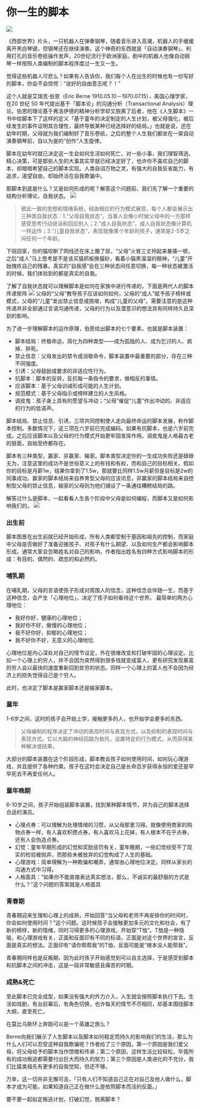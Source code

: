 # 你一生的脚本

![](0.jpg)

《西部世界》片头，一只机器人在弹奏钢琴，随着音乐进入高潮，机器人的手缓缓离开黑白琴键，但钢琴还在继续演奏。这个神奇的东西就是「自动演奏钢琴」，利用打孔的音乐卷纸操作发声，20世纪流行于欧洲家庭。剧中的机器人也像自动钢琴一样按照人类编制的脚本程序度过一生又一生。

觉得这些机器人可悲么？如果有人告诉你，我们每个人在出生的时候也有一份写好的脚本，你会不会惊愕：“说好的自由意志呢？！” 

这个人就是艾瑞克·伯恩（Eric Berne 1910.05.10－1970.07.15），美国心理学家，在20 世纪 50 年代提出基于「脚本论」的沟通分析（Transactional Analysis）理论。伯恩的理论基于弗洛伊德的精神分析学却又脱离了后者，他在《人生脚本》一书中给脚本下了这样的定义「基于童年的决定制定的人生计划，被父母强化，被后续发生的事件证明其合理性，最终导致某种已经选择好的结局。」也就是说，还在幼年时期，父母就为我们编制好了音乐卷纸，之后的整个人生我们都坐在一架自动演奏钢琴前，自以为是的“创作”人生旋律。

脚本在幼年时就已决定这一生会如何生活如何死亡，对一些小事，我们理智筛选，精心决策，可是那些人生的大事其实早就已经决定好了，也许你不喜欢自己的脚本，却暗暗希望自己的脚本实现。人类自诩万物之灵，有强大的自我反省能力，有追求，渴望自由，却始终活在自我欺骗中。

那脚本到底是什么？又是如何形成的呢？解答这个问题前，我们先了解一个重要的结构分析理论，自我状态。
![](1.JPG)
> 彼此一致的思想和情绪系统，经由相应的行为模式展现，每个人都会展示出三种类自我状态：1.“父母自我状态”，当事人会像小时候父母中的一方那样感受思考行动说话和回应别人；2.“成人自我状态”，成人自我状态像计算机一样运作；3.“儿童自我状态”，表现就像某个年龄的孩子，通常是2-5岁之间任何一个年龄。

下班回家，你的猫咬断了网线还在床上撒了尿，“父母”火冒三丈拎起来暴揍一顿，之后“成人”马上思考是不是该买猫抓板换猫砂，看着小猫黑溜溜的眼神，“儿童”开始愧疚自己的残暴。真实的“自我感”会在三种状态间任意切换，每一种状态被激活的时候，我们体验到的都是真实的自我。

了解了自我状态就可以理解脚本是如何在家族中进行传递的，下面是两代人的脚本传递矩阵
![](2.JPG)
父母的“父母”教导孩子应该如何如何，父母的“成人”赋予孩子榜样或模式，父母的“儿童”发出禁止信息或挑唆，构成“儿童的父母”。需要注意的是这种传递并非全部通过言语沟通传递，父母的行为以及潜意识的想法具有同样持久且深刻的影响。

为了进一步理解脚本的运作原理，伯恩给出脚本的七个要素，也就是脚本装置：

* 脚本结局：终极命运，简化为四种类型——成为孤独的人、成为乞讨的人、疯掉、猝死。
* 禁止信息：父母发出的禁令或消极命令，脚本装置中最重要的部分，存在三种不同强度。
* 引诱：父母鼓励或要求的非适应性行为。
* 抗脚本：脚本的反转，反抗每一条指令的要求，做相反的事情。
* 应该脚本：基于父母训诫形成可能的人生计划。
* 规范模式：基于父母指示或榜样建立的人生风格。
* 调皮鬼：孩子身上具有的愿望与冲动；“父母”催促“儿童”作出冲动的、非适应的行为的低语声。

脚本结局、禁止信息、引诱，三项共同控制使人走向最终命运的脚本发展，称作脚本控制。多数情况下，这三项在六岁前已完成编码。如果有抗脚本，也是六岁前完成。之后应该脚本以及父母的行为模式开始更牢固发挥作用。调皮鬼是人格最古老的层面，自始至终都存在。

脚本有三种类型，赢家、非赢家、输家。脚本类型决定你的一生成功失败还是碌碌无为，注意这里的成功不是世俗意义上的有钱和有权，而和自己的目标相关。假如你的目标是月薪1w，结果你拿到了1.5w，那就要比同样1.5w月薪但是目标是2w的同事成功。赢家的脚本结局来自养育型父母的应该讯息，非赢家的脚本结局来自控制型父母的禁止信息，输家的父母则为他们铺设了一条通往糟糕结局的路。

解答过什么是脚本，一起看看人生各个阶段中父母是如何编程，而脚本又是如何影响我们的。
![](visual.JPG)

### 出生前
脚本图景在出生前就已经开始形成，所有人类都受制于基因和祖先的控制，而家庭中父母是否做好了准备迎接孩子、对孩子有什么期望、以及如何生产都会影响脚本形成。通常大家会忽略姓名对自己的影响，作者指出姓名有四种方式影响脚本的形成：有目的、偶然的、疏忽的和必然的。

### 哺乳期
在哺乳期，父母的言语使孩子形成对周围人的信念，这种信念会伴随一生，而基于这种信念，会产生「心理地位」，决定了孩子如何看待这个世界。
最简单的两方心理地位：

* 我好你好，健康的心理地位；
* 我好你不好，傲慢的心理地位；
* 我不好你好，抑郁的心理地位；
* 我不好你不好，无意义的心理地位.

心理地位是内心深处对自己的情节设定，外在很难改变和打破牢固的心理设定。比如一个心理上的穷人，并不会因为突然得到很多钱就变成富人，更有研究发现暴富的穷人会以最快的速度重新回到贫穷的状态。同样一个心理上的富人也不会因为经济上的损失觉得自己是个穷人。

此时，也决定了脚本是赢家脚本还是输家脚本。

### 童年
1-6岁之间，这时的孩子会开始上学，接触更多的人，也开始学会更多的东西。

> 父母编制的程序决定了冲动的表现时间与表现方式，以及抑制的表现时间与表现方式。它以大脑的神经回路为依托，设置特定的行为模式，从而获得某种解决或结果。

大部分的脚本装置在这个阶段形成，脚本教会孩子如何使用时间，如何玩心理游戏，并且提供了各种约束。孩子在这时会决定自己是长命百岁获得永恒的爱还是早早死去不再爱任何人。

### 童年晚期
6-10岁之间，孩子开始组装脚本装置，找到某种脚本情节，并为自己的脚本选择合适的演员。

* 心理点券：可以理解为处理情绪的习惯，从父母那里习得。就像使用商家的购物点券一样，有人喜欢积攒点券，有人喜欢马上花掉，有人根本不在乎点券，还有人会伪造点券。
* 幻觉：童年早期形成的幻觉和奖励惩罚有关，童年晚期，一些幻觉经受不了现实的检验被抛弃，而那些未被放弃的幻觉构成了人生的基础。
* 心理游戏：简单理解为一种欺骗和嘲弄，通常由心理地位决定。同样从家长的沟通方式中习得。
* 人格面具：“如果你不能直接表达真实想法，那么，不诚实的最舒服的方式是什么？”这个问题的答案就是人格面具

### 青春期
青春期迎来生理和心理上的成熟，开始回答“当父母和老师不再安排你的时间时，你会如何使用时间？”这个问题。这时候孩子会接触更加多元的文化和社会，有了新的榜样，新的情绪，同时习得更多的心理游戏，开始穿“T恤”。T恤是一种隐喻，和心理游戏有关，正面和反面印有不同的标语，正面是对这个世界的宣言，反面是真实的想法。正面印有“请你帮帮我”的T恤，反面可能是“根本没人能帮我”。

青春期同样也是反叛期，因为此时孩子开始感觉到可以自主选择，于是感受到脚本和抗脚本之间的冲击，这是一段非常敏感且痛苦的时期。

### 成熟&死亡
至此脚本已完全成型，如果没有强大的外力介入，人生就会按照脚本执行下去。生活如戏剧，有台前幕后，有角色切换，也许每天的情节不尽相同，却基本围绕脚本大纲，直至死亡。

在莫比乌斯环上奔跑可以是一个英雄之旅么？

Berne向我们展示了人生脚本以及脚本如何稳定而持久的影响我们的生活，那么为什么人们可以忍受这种自我欺骗呢？作者给了三个原因，第一个原因是我们爱父母，将父母给予的脚本当作馈赠和传承；第二个原因，这样生活比较轻松，毕竟所有的成功叛逃都需要付出巨大而持久的努力；第三个原因是人类进化的不充分，我们比猿类祖先有更多的自我觉知，但还不够。

万幸，这一切并非无懈可击，「只有人们不知道自己正在对自己及他人做什么，脚本才成为可能。如果知道自己正在做什么是依照脚本而活的反面。」

要不要一起拟定叛逃计划，打破幻觉，脱离脚本？ 